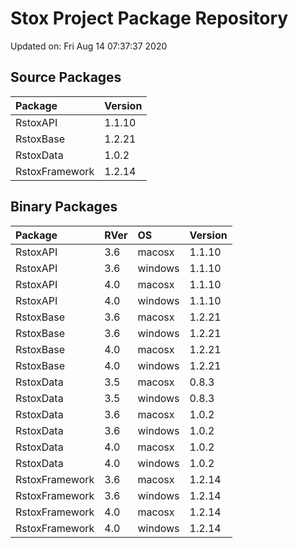 # Stox Project Package Repository


Updated on: Fri Aug 14 07:37:37 2020
## Source Packages

|Package        |Version |
|:--------------|:-------|
|RstoxAPI       |1.1.10  |
|RstoxBase      |1.2.21  |
|RstoxData      |1.0.2   |
|RstoxFramework |1.2.14  |

## Binary Packages

|Package        |RVer |OS      |Version |
|:--------------|:----|:-------|:-------|
|RstoxAPI       |3.6  |macosx  |1.1.10  |
|RstoxAPI       |3.6  |windows |1.1.10  |
|RstoxAPI       |4.0  |macosx  |1.1.10  |
|RstoxAPI       |4.0  |windows |1.1.10  |
|RstoxBase      |3.6  |macosx  |1.2.21  |
|RstoxBase      |3.6  |windows |1.2.21  |
|RstoxBase      |4.0  |macosx  |1.2.21  |
|RstoxBase      |4.0  |windows |1.2.21  |
|RstoxData      |3.5  |macosx  |0.8.3   |
|RstoxData      |3.5  |windows |0.8.3   |
|RstoxData      |3.6  |macosx  |1.0.2   |
|RstoxData      |3.6  |windows |1.0.2   |
|RstoxData      |4.0  |macosx  |1.0.2   |
|RstoxData      |4.0  |windows |1.0.2   |
|RstoxFramework |3.6  |macosx  |1.2.14  |
|RstoxFramework |3.6  |windows |1.2.14  |
|RstoxFramework |4.0  |macosx  |1.2.14  |
|RstoxFramework |4.0  |windows |1.2.14  |
